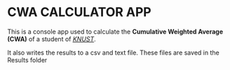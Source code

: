 # CWA CALCULATOR APP

This is a console app used to calculate the <b>Cumulative Weighted Average (CWA)</b> of a student of <em><acronym title="Kwame Nkrumah University of Science and Technology"><a href="https://knust.edu.gh" target="_blank">KNUST</a><acronym></em>.
<br><p>It also writes the results to a csv and text file. These files are saved in the Results folder</p>
